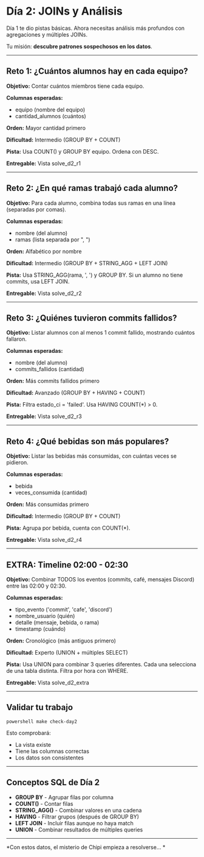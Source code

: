 ﻿#  Día 2: JOINs y Análisis

Día 1 te dio pistas básicas. Ahora necesitas análisis más profundos con agregaciones y múltiples JOINs.

Tu misión: **descubre patrones sospechosos en los datos**.

---

##  Reto 1: ¿Cuántos alumnos hay en cada equipo?

**Objetivo:** Contar cuántos miembros tiene cada equipo.

**Columnas esperadas:**
- equipo (nombre del equipo)
- cantidad_alumnos (cuántos)

**Orden:** Mayor cantidad primero

**Dificultad:**  Intermedio (GROUP BY + COUNT)

**Pista:** Usa COUNT() y GROUP BY equipo. Ordena con DESC.

**Entregable:** Vista solve_d2_r1

---

##  Reto 2: ¿En qué ramas trabajó cada alumno?

**Objetivo:** Para cada alumno, combina todas sus ramas en una línea (separadas por comas).

**Columnas esperadas:**
- nombre (del alumno)
- ramas (lista separada por ", ")

**Orden:** Alfabético por nombre

**Dificultad:**  Intermedio (GROUP BY + STRING_AGG + LEFT JOIN)

**Pista:** Usa STRING_AGG(rama, ', ') y GROUP BY. Si un alumno no tiene commits, usa LEFT JOIN.

**Entregable:** Vista solve_d2_r2

---

##  Reto 3: ¿Quiénes tuvieron commits fallidos?

**Objetivo:** Listar alumnos con al menos 1 commit fallido, mostrando cuántos fallaron.

**Columnas esperadas:**
- nombre (del alumno)
- commits_fallidos (cantidad)

**Orden:** Más commits fallidos primero

**Dificultad:**  Avanzado (GROUP BY + HAVING + COUNT)

**Pista:** Filtra estado_ci = 'failed'. Usa HAVING COUNT(*) > 0.

**Entregable:** Vista solve_d2_r3

---

##  Reto 4: ¿Qué bebidas son más populares?

**Objetivo:** Listar las bebidas más consumidas, con cuántas veces se pidieron.

**Columnas esperadas:**
- bebida
- veces_consumida (cantidad)

**Orden:** Más consumidas primero

**Dificultad:**  Intermedio (GROUP BY + COUNT)

**Pista:** Agrupa por bebida, cuenta con COUNT(*).

**Entregable:** Vista solve_d2_r4

---

##  EXTRA: Timeline 02:00 - 02:30

**Objetivo:** Combinar TODOS los eventos (commits, café, mensajes Discord) entre las 02:00 y 02:30.

**Columnas esperadas:**
- tipo_evento ('commit', 'cafe', 'discord')
- nombre_usuario (quién)
- detalle (mensaje, bebida, o rama)
- timestamp (cuándo)

**Orden:** Cronológico (más antiguos primero)

**Dificultad:**  Experto (UNION + múltiples SELECT)

**Pista:** Usa UNION para combinar 3 queries diferentes. Cada una selecciona de una tabla distinta. Filtra por hora con WHERE.

**Entregable:** Vista solve_d2_extra

---

##  Validar tu trabajo

`powershell
make check-day2
`

Esto comprobará:
-  La vista existe
-  Tiene las columnas correctas
-  Los datos son consistentes

---

##  Conceptos SQL de Día 2

- **GROUP BY** - Agrupar filas por columna
- **COUNT()** - Contar filas
- **STRING_AGG()** - Combinar valores en una cadena
- **HAVING** - Filtrar grupos (después de GROUP BY)
- **LEFT JOIN** - Incluir filas aunque no haya match
- **UNION** - Combinar resultados de múltiples queries

---

*Con estos datos, el misterio de Chipi empieza a resolverse... *

